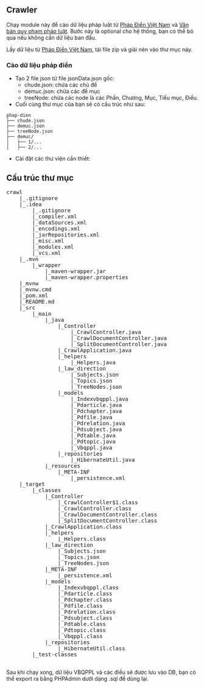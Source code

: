 ## Crawler

Chạy module này để cào dữ liệu pháp luật từ [Pháp Điển Việt Nam](https://phapdien.moj.gov.vn/) và [Văn bản quy phạm pháp luật](https://vbpl.vn/). Bước này là optional cho hệ thống, bạn có thể bỏ qua nếu không cần dữ liệu ban đầu.

Lấy dữ liệu từ [Pháp Điển Việt Nam](https://phapdien.moj.gov.vn/), tải file zip và giải nén vào thư mục này.

### Cào dữ liệu pháp điển

-   Tạo 2 file json từ file jsonData.json gốc:
    -   chude.json: chứa các chủ đề
    -   demuc.json: chứa các đề mục
    -   treeNode: chứa các node là các Phần, Chương, Mục, Tiểu mục, Điều.
-   Cuối cùng thư mục của bạn sẽ có cấu trúc như sau:

```
phap-dien
├── chude.json
├── demuc.json
├── treeNode.json
├── demuc/
│   ├── 1/...
│   ├── 2/...
```

-   Cài đặt các thư viện cần thiết:

<!-- ```bash
pip install -r requirements.txt
```

-   Chạy MySQL và PHPMyAdmin containers từ docker-compose:

```bash
docker-compose up -d
```

-   Chạy crawler:

```bash
python main.py
```

Sau khi chạy xong, dữ liệu sẽ được lưu vào DB, bạn có thể export ra bằng PHPAdmin dưới dạng .sql để dùng lại.

### Cào dữ liệu văn bản quy phạm pháp luật

-   Chạy MySQL và PHPMyAdmin containers từ docker-compose:

```bash
docker-compose up -d
```

-   Tiếp tục từ thư mục ở bước trên, cd vào thư mục này:

```bash
cd document-crawler
```

-   Cài đặt các thư viện cần thiết:

```bash
pip install -r requirements.txt
```

-   Chạy crawler:

```bash
python main.py
```

-   Phân chia VBQPPL thành các điều

```bash
python split_document.py
``` -->

## Cấu trúc thư mục
<pre>
crawl
	|_.gitignore
	|_.idea
		|_.gitignore
		|_compiler.xml
		|_dataSources.xml
		|_encodings.xml
		|_jarRepositories.xml
		|_misc.xml
		|_modules.xml
		|_vcs.xml
	|_.mvn
		|_wrapper
			|_maven-wrapper.jar
			|_maven-wrapper.properties
	|_mvnw
	|_mvnw.cmd
	|_pom.xml
	|_README.md
	|_src
		|_main
			|_java
				|_Controller
					|_CrawlController.java
					|_CrawlDocumentController.java
					|_SplitDocumentController.java
				|_CrawlApplication.java
				|_helpers
					|_Helpers.java
				|_law_direction
					|_Subjects.json
					|_Topics.json
					|_TreeNodes.json
				|_models
					|_Indexvbqppl.java
					|_Pdarticle.java
					|_Pdchapter.java
					|_Pdfile.java
					|_Pdrelation.java
					|_Pdsubject.java
					|_Pdtable.java
					|_Pdtopic.java
					|_Vbqppl.java
				|_repositories
					|_HibernateUtil.java
			|_resources
				|_META-INF
					|_persistence.xml
	|_target
		|_classes
			|_Controller
				|_CrawlController$1.class
				|_CrawlController.class
				|_CrawlDocumentController.class
				|_SplitDocumentController.class
			|_CrawlApplication.class
			|_helpers
				|_Helpers.class
			|_law_direction
				|_Subjects.json
				|_Topics.json
				|_TreeNodes.json
			|_META-INF
				|_persistence.xml
			|_models
				|_Indexvbqppl.class
				|_Pdarticle.class
				|_Pdchapter.class
				|_Pdfile.class
				|_Pdrelation.class
				|_Pdsubject.class
				|_Pdtable.class
				|_Pdtopic.class
				|_Vbqppl.class
			|_repositories
				|_HibernateUtil.class
		|_test-classes

</pre>

Sau khi chạy xong, dữ liệu VBQPPL và các điều sẽ được lưu vào DB, bạn có thể export ra bằng PHPAdmin dưới dạng .sql để dùng lại.

